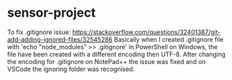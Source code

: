 # sensor-project

To fix .gitignore issue:
https://stackoverflow.com/questions/32401387/git-add-adding-ignored-files/32545286
Basically when I created .gitignore file with 'echo "node_modules" >> .gitignore' in PowerShell on Windows, the file have been created with a different encoding then UTF-8. After changing the encoding for .gitignore on NotePad++ the issue was fixed and on VSCode the ignoring folder was recognised.  
